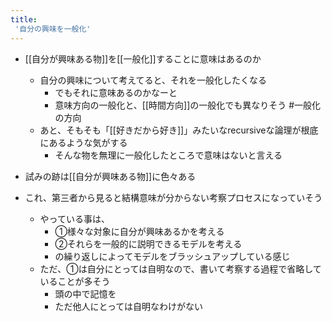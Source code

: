 ```yaml
---
title:
 '自分の興味を一般化'
---
```


- [[自分が興味ある物]]を[[一般化]]することに意味はあるのか
    - 自分の興味について考えてると、それを一般化したくなる
        - でもそれに意味あるのかなーと
        - 意味方向の一般化と、[[時間方向]]の一般化でも異なりそう #一般化の方向
    - あと、そもそも「[[好きだから好き]]」みたいなrecursiveな論理が根底にあるような気がする
        - そんな物を無理に一般化したところで意味はないと言える
- 試みの跡は[[自分が興味ある物]]に色々ある

- これ、第三者から見ると結構意味が分からない考察プロセスになっていそう
    - やっている事は、
        - ①様々な対象に自分が興味あるかを考える
        - ②それらを一般的に説明できるモデルを考える
        - の繰り返しによってモデルをブラッシュアップしている感じ
    - ただ、①は自分にとっては自明なので、書いて考察する過程で省略していることが多そう
        - 頭の中で記憶を
        - ただ他人にとっては自明なわけがない
